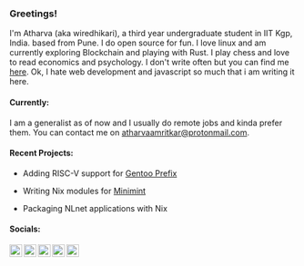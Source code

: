 ### Greetings!
I'm Atharva (aka wiredhikari), a third year undergraduate student in IIT Kgp, India. based from Pune. I do open source for fun. I love linux and am currently exploring Blockchain and playing with Rust. I play chess and love to read economics and psychology. I don't write often but you can find me [here](https://atharva.io/). Ok, I hate web development and javascript so much that i am writing it here.


#### Currently:
I am a generalist as of now and I usually do remote jobs and kinda prefer them. You can contact me on atharvaamritkar@protonmail.com.

#### Recent Projects:


* Adding RISC-V support for [Gentoo Prefix](https://github.com/gentoo/prefix)

* Writing Nix modules for [Minimint](https://github.com/fedimint/minimint)

* Packaging NLnet applications with Nix

<!-- #### Previously: -->
<!-- #### Talks -->
<!-- #### Personal Projects-->


#### Socials:

<a href="https://matrix.to/#/@atharvaamritkar:matrix.org">
  <img align="left" alt="Wiredhikari's Matrix" width="22px" src="https://raw.githubusercontent.com/vector-im/logos/master/matrix/matrix-favicon-white.png" />
</a>
<a href="https://discord.com/users/442898394797572119">
  <img align="left" alt="Wiredhikari's Discord" width="22px" src="https://raw.githubusercontent.com/peterthehan/peterthehan/master/assets/discord.svg" />
</a>
<a href="https://twitter.com/wired_hikari">
  <img align="left" alt="Atharva | Twitter" width="22px" src="https://raw.githubusercontent.com/peterthehan/peterthehan/master/assets/twitter.svg" />
</a>
<a href="https://www.linkedin.com/in/atharvaamritkar/">
  <img align="left" alt="Atharva LinkedIN" width="22px" src="https://raw.githubusercontent.com/peterthehan/peterthehan/master/assets/linkedin.svg" />
</a> 
 <a href="https://t.me/wiredhikari">
  <img align="left" alt="Atharva telegram" width="22px"src="https://upload.wikimedia.org/wikipedia/commons/8/82/Telegram_logo.svg" />
</a>


<!-- ![Metrics](https://metrics.lecoq.io/wiredhikari?template=classic&isocalendar=1&habits=1&music=1&stars=1&isocalendar.duration=half-year&stars.limit=4&habits.from=202&habits.days=14&habits.facts=true&habits.charts=false&habits.charts.type=chartist&habits.trim=false&music.limit=4&music.played.at=false&music.time.range=short&music.top.type=tracks&music.user=.user.login&config.timezone=Asia%2FKolkata) -->




